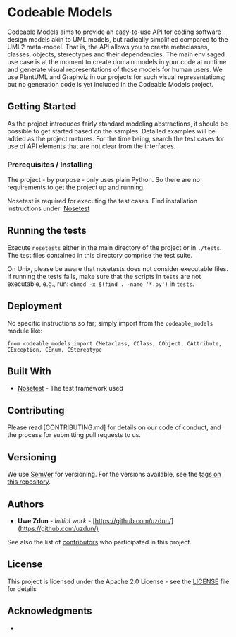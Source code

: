 # Codeable Models

Codeable Models aims to provide an easy-to-use API for coding software design models
akin to UML models, but radically simplified compared to the UML2 meta-model. That is,
the API allows you to create metaclasses, classes, objects, stereotypes and their
dependencies. The main envisaged use case is at the moment to create domain models in
your code at runtime and generate visual representations of those models for human users.
We use PlantUML and Graphviz in our projects for such visual representations; but no
generation code is yet included in the Codeable Models project.

## Getting Started

As the project introduces fairly standard modeling abstractions, it should be possible
to get started based on the samples. Detailed examples will be added as the project
matures. For the time being, search the test cases for use of API elements that are not
clear from the interfaces.

### Prerequisites / Installing

The project - by purpose - only uses plain Python. So there are no requirements
to get the project up and running.

Nosetest is required for executing the test cases. Find installation instructions under:
[Nosetest](https://nose.readthedocs.io/en/latest/) 

## Running the tests

Execute `nosetests` either in the main directory of the project or in `./tests`. The test files contained in 
this directory comprise the test suite. 

On Unix, please be aware that nosetests does not consider executable files. If running the tests fails, make 
sure that the scripts in `tests` are not executable, e.g., run: `chmod -x $(find . -name '*.py')` in `tests`.

## Deployment

No specific instructions so far; simply import from the `codeable_models` module like:

```
from codeable_models import CMetaclass, CClass, CObject, CAttribute, CException, CEnum, CStereotype
``` 

## Built With

* [Nosetest](https://nose.readthedocs.io/en/latest/) - The test framework used

## Contributing

Please read [CONTRIBUTING.md] for details on our code of conduct, and the process for
submitting pull requests to us.

## Versioning

We use [SemVer](http://semver.org/) for versioning. For the versions available, see
the [tags on this repository](https://github.com/uzdun/CodeableModels/tags).

## Authors

* **Uwe Zdun** - *Initial work* - [https://github.com/uzdun/](https://github.com/uzdun/)

See also the list of [contributors](https://github.com/uzdun/CodeableModels/contributors) who
participated in this project.

## License

This project is licensed under the Apache 2.0 License - see the [LICENSE](LICENSE)
file for details

## Acknowledgments

*

